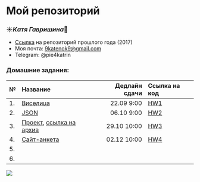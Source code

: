 # Мой репозиторий 
### :sunny:*Катя Гавришина*:crescent_moon:
+ [Ссылка](https://github.com/kategavrishina/homework4prog) на репозиторий прошлого года (2017)
+ Моя почта: 9katenok9@gmail.com
+ Telegram: @pie4katrin


### **Домашние задания:**

№|Название|Дедлайн сдачи|Ссылка на код
---|:---|---:|:---
1.|[Виселица](https://github.com/ancatmara/learnpython2018/blob/master/Homeworks/HW1.md)|22.09 9:00|[HW1](https://github.com/kategavrishina/hw4prog2018/tree/master/HW1)
2.|[JSON](https://github.com/ancatmara/learnpython2018/blob/master/Homeworks/HW2.md)|06.10 9:00|[HW2](https://github.com/kategavrishina/hw4prog2018/blob/master/HW2/homework2.ipynb)
3.|[Проект](https://github.com/ancatmara/learnpython2018/blob/master/Homeworks/Project.ipynb), [ссылка на архив](https://drive.google.com/open?id=1vPc2H0d6wlG75tlyocCFjodIR-zLBqHU)|29.10 10:00|[HW3](https://github.com/kategavrishina/hw4prog2018/tree/master/HW3)
4.|[Сайт-анкета](https://github.com/ancatmara/learnpython2018/blob/master/Homeworks/QuestionnaireHW.md)|02.12 10:00|[HW4](https://github.com/kategavrishina/hw4prog2018/tree/master/HW4)
5.|||
6.|||


![](https://pp.userapi.com/c837334/v837334222/5b0b9/BpYXQ9QHr1Q.jpg)
